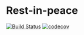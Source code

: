 # Rest-in-peace 

[![Build Status](https://travis-ci.org/pjgg/rest-in-peace.svg?branch=master)](https://travis-ci.org/pjgg/rest-in-peace)
[![codecov](https://codecov.io/gh/pjgg/rest-in-peace/branch/master/graph/badge.svg)](https://codecov.io/gh/pjgg/rest-in-peace)


